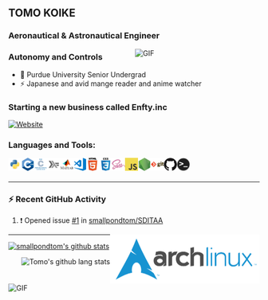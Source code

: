 ## TOMO KOIKE 

### Aeronautical & Astronautical Engineer 

<img hight="200" width="250" alt="GIF" align="right" src="https://media.giphy.com/media/l4KhQo2MESJkc6QbS/giphy.gif">

### Autonomy and Controls

- 🥅 Purdue University Senior Undergrad 
- ⚡ Japanese and avid mange reader and anime watcher 

### Starting a new business called Enfty.inc
[![Website](https://img.shields.io/website?label=enfty.com&style=for-the-badge&url=https://www.enfty.com/)](https://www.enfty.com/)

### Languages and Tools:

<img align="left" alt="Python" width="26px" src="https://raw.githubusercontent.com/github/explore/80688e429a7d4ef2fca1e82350fe8e3517d3494d/topics/python/python.png" >
<img align="left" alt="C++" width="26px" src="https://raw.githubusercontent.com/github/explore/80688e429a7d4ef2fca1e82350fe8e3517d3494d/topics/cpp/cpp.png">
<img align="left" alt="C" width="26px" src="https://raw.githubusercontent.com/github/explore/80688e429a7d4ef2fca1e82350fe8e3517d3494d/topics/c/c.png" >
<img align="left" alt="Haskell" width="26px" src="https://raw.githubusercontent.com/github/explore/80688e429a7d4ef2fca1e82350fe8e3517d3494d/topics/haskell/haskell.png" >
<img align="left" alt="Matlab" width="26px" src="https://raw.githubusercontent.com/github/explore/80688e429a7d4ef2fca1e82350fe8e3517d3494d/topics/matlab/matlab.png" >
<img align="left" alt="Visual Studio Code" width="26px" src="https://raw.githubusercontent.com/github/explore/80688e429a7d4ef2fca1e82350fe8e3517d3494d/topics/visual-studio-code/visual-studio-code.png" />
<img align="left" alt="HTML5" width="26px" src="https://raw.githubusercontent.com/github/explore/80688e429a7d4ef2fca1e82350fe8e3517d3494d/topics/html/html.png" />
<img align="left" alt="CSS3" width="26px" src="https://raw.githubusercontent.com/github/explore/80688e429a7d4ef2fca1e82350fe8e3517d3494d/topics/css/css.png" />
<img align="left" alt="Sass" width="26px" src="https://raw.githubusercontent.com/github/explore/80688e429a7d4ef2fca1e82350fe8e3517d3494d/topics/sass/sass.png" />
<img align="left" alt="JavaScript" width="26px" src="https://raw.githubusercontent.com/github/explore/80688e429a7d4ef2fca1e82350fe8e3517d3494d/topics/javascript/javascript.png" />
<img align="left" alt="Node.js" width="26px" src="https://raw.githubusercontent.com/github/explore/80688e429a7d4ef2fca1e82350fe8e3517d3494d/topics/nodejs/nodejs.png" />
<img align="left" alt="Git" width="26px" src="https://raw.githubusercontent.com/github/explore/80688e429a7d4ef2fca1e82350fe8e3517d3494d/topics/git/git.png" />
<img align="left" alt="GitHub" width="26px" src="https://raw.githubusercontent.com/github/explore/78df643247d429f6cc873026c0622819ad797942/topics/github/github.png" />
<img align="left" alt="Terminal" width="26px" src="https://raw.githubusercontent.com/github/explore/80688e429a7d4ef2fca1e82350fe8e3517d3494d/topics/terminal/terminal.png" />

<br />
<br />

---

### :zap: Recent GitHub Activity
  
<!--START_SECTION:activity-->
1. ❗️ Opened issue [#1](https://github.com/smallpondtom/SDITAA/issues/1) in [smallpondtom/SDITAA](https://github.com/smallpondtom/SDITAA)
<!--END_SECTION:activity-->

<img hight="100" width="300" alt="IMG" align="right" src="archlinux-logo-dark-90dpi.ebdee92a15b3.png">

---

[![smallpondtom's github stats](https://github-readme-stats-five-lake.vercel.app/api?username=smallpondtom&show_icons=true&include_all_commits=true)](https://github.com/anuraghazra/github-readme-stats)

<img hight="270" width="480" alt="GIF" align="left" src="https://media.giphy.com/media/TdoiN7rZuGDJPs2rAS/giphy.gif">

<p align="right">
  <a><img src="https://github-readme-stats-five-lake.vercel.app/api/top-langs/?username=smallpondtom" alt="Tomo's github lang stats"></a>
</p>
